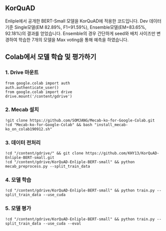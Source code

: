 ## KorQuAD
Enliple에서 공개한 BERT-Small 모델을 KorQuAD에 적용한 코드입니다.
Dev 데이터 기준 Single모델(EM 82.89%, F1=91.59%), Ensemble모델(EM=83.65%, 92.18%)의 결과를 얻었습니다.
Ensemble의 경우 간단하게 seed와 배치 사이즈만 변경하여 학습한 7개의 모델을 Max voting을 통해 예측을 하였습니다.

## Colab에서 모델 학습 및 평가하기

### 1. Drive 마운트
```
from google.colab import auth
auth.authenticate_user()
from google.colab import drive
drive.mount('/content/gdrive')
```

### 2. Mecab 설치
```
!git clone https://github.com/SOMJANG/Mecab-ko-for-Google-Colab.git
!cd "Mecab-ko-for-Google-Colab" && bash "install_mecab-ko_on_colab190912.sh"
```

### 3. 데이터 전처리
```
!cd "/content/gdrive/" && git clone https://github.com/KHY13/KorQuAD-Enliple-BERT-small.git
!cd "/content/gdrive/KorQuAD-Enliple-BERT-small" && python mecab_preprocess.py --split_train_data 
```

### 4. 모델 학습
```
!cd "/content/gdrive/KorQuAD-Enliple-BERT-small" && python train.py --split_train_data --use_cuda
```

### 5. 모델 평가
```
!cd "/content/gdrive/KorQuAD-Enliple-BERT-small" && python train.py --split_train_data --use_cuda --eval
```